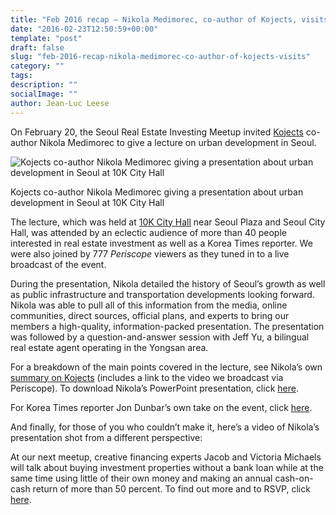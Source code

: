 ```yaml
---
title: "Feb 2016 recap – Nikola Medimorec, co-author of Kojects, visits"
date: "2016-02-23T12:50:59+00:00"
template: "post"
draft: false
slug: "feb-2016-recap-nikola-medimorec-co-author-of-kojects-visits"
category: ""
tags: 
description: ""
socialImage: ""
author: Jean-Luc Leese
---
```


On February 20, the Seoul Real Estate Investing Meetup invited <a target="_blank" href="http://kojects.com/" rel="noopener noreferrer">Kojects</a> co-author Nikola Medimorec to give a lecture on urban development in Seoul.

![ Kojects co-author Nikola Medimorec giving a presentation about urban development in Seoul at 10K City Hall ](https://images.squarespace-cdn.com/content/v1/568a65ced82d5eb432851580/1456134594194-ZGK56O341FOMMF8657CL/ke17ZwdGBToddI8pDm48kKvcZ_0SB5y-chBuy-sNZTFZw-zPPgdn4jUwVcJE1ZvWQUxwkmyExglNqGp0IvTJZamWLI2zvYWH8K3-s_4yszcp2ryTI0HqTOaaUohrI8PIvK0TN-JApExTKeXnUEk1xNpS_cgYA9xvjSoRB_UDj0IKMshLAGzx4R3EDFOm1kBS/image-asset.jpeg?format=original) <figcaption class="wp-caption-text">Kojects co-author Nikola Medimorec giving a presentation about urban development in Seoul at 10K City Hall</figcaption></figure>

The lecture, which was held at <a target="_blank" href="http://10k.asia/places_korea/" rel="noopener noreferrer">10K City Hall</a> near Seoul Plaza and Seoul City Hall, was attended by an eclectic audience of more than 40 people interested in real estate investment as well as a Korea Times reporter. We were also joined by 777 _Periscope_ viewers as they tuned in to a live broadcast of the event.

During the presentation, Nikola detailed the history of Seoul’s growth as well as public infrastructure and transportation developments looking forward. Nikola was able to pull all of this information from the media, online communities, direct sources, official plans, and experts to bring our members a high-quality, information-packed presentation. The presentation was followed by a question-and-answer session with Jeff Yu, a bilingual real estate agent operating in the Yongsan area.

For a breakdown of the main points covered in the lecture, see Nikola’s own <a target="_blank" href="http://kojects.com/2016/02/22/lecture-about-seoul-urban-development/" rel="noopener noreferrer">summary on Kojects</a> (includes a link to the video we broadcast via Periscope). To download Nikola’s PowerPoint presentation, click <a target="_blank" href="/s/Urban-Development-and-Transport-in-Korea-ro8v.pptx" rel="noopener noreferrer">here</a>.

For Korea Times reporter Jon Dunbar’s own take on the event, click <a target="_blank" href="http://www.koreatimes.co.kr/www/news/nation/2016/02/177_198819.html" rel="noopener noreferrer">here</a>.

And finally, for those of you who couldn’t make it, here’s a video of Nikola’s presentation shot from a different perspective:

At our next meetup, creative financing experts Jacob and Victoria Michaels will talk about buying investment properties without a bank loan while at the same time using little of their own money and making an annual cash-on-cash return of more than 50 percent. To find out more and to RSVP, click <a target="_blank" href="http://www.meetup.com/Seoul-REI-Meetup/events/229042907/" rel="noopener noreferrer">here</a>.